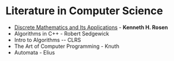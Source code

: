 Literature in Computer Science 
==============================

- [Discrete Mathematics and Its Applications](http://a.co/d/hS2b3EA) - **Kenneth H. Rosen**
- Algorithms in C++ - Robert Sedgewick
- Intro to Algorithms -- CLRS
- The Art of Computer Programming - Knuth
- Automata - Elius
  